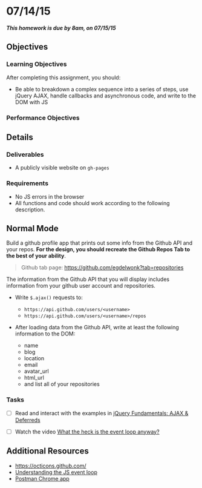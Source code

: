 # 07/14/15

___This homework is due by 8am, on 07/15/15___



## Objectives

### Learning Objectives

After completing this assignment, you should:

* Be able to breakdown a complex sequence into a series of steps, use jQuery AJAX, handle callbacks and asynchronous code, and write to the DOM with JS

### Performance Objectives

## Details

### Deliverables

* A publicly visible website on `gh-pages`

### Requirements

* No JS errors in the browser
* All functions and code should work according to the following description.

## Normal Mode

Build a github profile app that prints out some info from the Github API and your repos. __For the design, you should recreate the Github Repos Tab to the best of your ability__.

> Github tab page: https://github.com/egdelwonk?tab=repositories

The information from the Github API that you will display includes information from your github user account and repositories.

- Write `$.ajax()` requests to:
    - `https://api.github.com/users/<username>`
    - `https://api.github.com/users/<username>/repos`

- After loading data from the Github API, write at least the following information to the DOM:
    - name
    - blog
    - location
    - email
    - avatar_url
    - html_url
    - and list all of your repositories

### Tasks
- [ ] Read and interact with the examples in [jQuery Fundamentals: AJAX &
  Deferreds](http://jqfundamentals.com/chapter/ajax-deferreds)
- [ ] Watch the video [What the heck is the event loop
  anyway?](https://www.youtube.com/watch?v=8aGhZQkoFbQ)





## Additional Resources
- https://octicons.github.com/
- [Understanding the JS event loop](http://latentflip.com/loupe)
- [Postman Chrome
  app](https://chrome.google.com/webstore/detail/postman-rest-client/fdmmgilgnpjigdojojpjoooidkmcomcm?hl=en)
